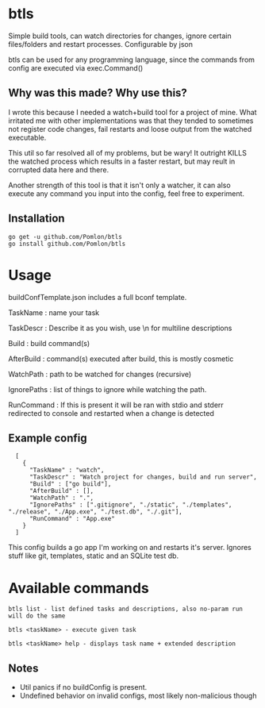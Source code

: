 # btls
Simple build tools, can watch directories for changes, ignore certain files/folders and restart processes. Configurable by json

btls can be used for any programming language, since the commands from config are executed via exec.Command()

## Why was this made? Why use this?
I wrote this because I needed a watch+build tool for a project of mine. What irritated me with other implementations was that
they tended to sometimes not register code changes, fail restarts and loose output from the watched executable.

This util so far resolved all of my problems, but be wary! It outright KILLS the watched process which results in a faster restart,
but may reult in corrupted data here and there.

Another strength of this tool is that it isn't only a watcher, it can also execute any command you input into the config, feel
free to experiment.

## Installation

    go get -u github.com/Pomlon/btls
    go install github.com/Pomlon/btls
  
# Usage
buildConfTemplate.json includes a full bconf template.

TaskName : name your task

TaskDescr : Describe it as you wish, use \n for multiline descriptions

Build : build command(s)

AfterBuild : command(s) executed after build, this is mostly cosmetic

WatchPath : path to be watched for changes (recursive)

IgnorePaths : list of things to ignore while watching the path.

RunCommand : If this is present it will be ran with stdio and stderr redirected to console and restarted when a change is detected

## Example config

      [
        {
          "TaskName" : "watch",
          "TaskDescr" : "Watch project for changes, build and run server",
          "Build" : ["go build"],
          "AfterBuild" : [],
          "WatchPath" : ".",
          "IgnorePaths" : [".gitignore", "./static", "./templates", "./release", "./App.exe", "./test.db", "./.git"],
          "RunCommand" : "App.exe"
        }
      ]
      
This config builds a go app I'm working on and restarts it's server. Ignores stuff like git, templates, static and an SQLite test db.

# Available commands

    btls list - list defined tasks and descriptions, also no-param run will do the same

    btls <taskName> - execute given task
  
    btls <taskName> help - displays task name + extended description

## Notes

* Util panics if no buildConfig is present.
* Undefined behavior on invalid configs, most likely non-malicious though
